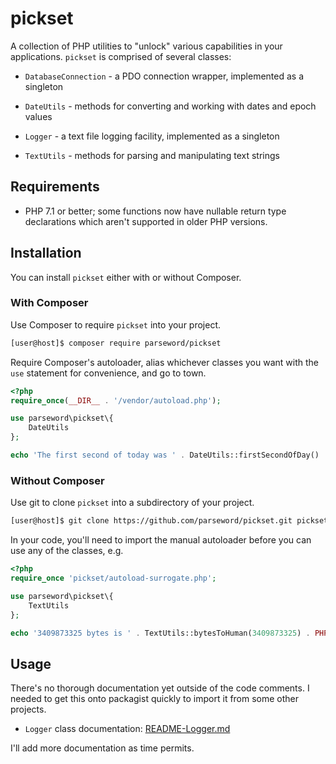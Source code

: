 # pickset
A collection of PHP utilities to "unlock" various capabilities in your 
applications. `pickset` is comprised of several classes:

* `DatabaseConnection` - a PDO connection wrapper, implemented as a singleton

* `DateUtils` - methods for converting and working with dates and epoch values

* `Logger` - a text file logging facility, implemented as a singleton

* `TextUtils` - methods for parsing and manipulating text strings

## Requirements

* PHP 7.1 or better; some functions now have nullable return type declarations 
which aren't supported in older PHP versions.

## Installation

You can install `pickset` either with or without Composer.

### With Composer

Use Composer to require `pickset` into your project.

```bash
[user@host]$ composer require parseword/pickset
```

Require Composer's autoloader, alias whichever classes you want with the `use` 
statement for convenience, and go to town.

```php
<?php
require_once(__DIR__ . '/vendor/autoload.php');

use parseword\pickset\{
    DateUtils
};

echo 'The first second of today was ' . DateUtils::firstSecondOfDay() . PHP_EOL;
```

### Without Composer

Use git to clone `pickset` into a subdirectory of your project.

```bash
[user@host]$ git clone https://github.com/parseword/pickset.git pickset
```

In your code, you'll need to import the manual autoloader before you can use 
any of the classes, e.g.

```php
<?php
require_once 'pickset/autoload-surrogate.php';

use parseword\pickset\{
    TextUtils
};

echo '3409873325 bytes is ' . TextUtils::bytesToHuman(3409873325) . PHP_EOL;
```

## Usage

There's no thorough documentation yet outside of the code comments. I needed 
to get this onto packagist quickly to import it from some other projects.

* `Logger` class documentation: [README-Logger.md](https://github.com/parseword/pickset/blob/master/README-Logger.md)

I'll add more documentation as time permits.
